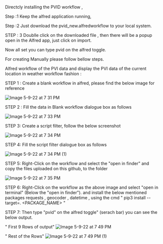 Directcly installing the PVID workflow ,                     

Step :1
Keep the alfred application running, 

Step :2
Just download the pvid_new.alfredworkflow to your local system.

STEP : 3 
Doublle click on the downloaded file , then there will be a popup open in the Alfred app, just click on import. 

Now all set you can type pvid on the alfred toggle. 

For creating Manually please follow bellow steps.

Alfred workflow of the PVI data and display the PVI data of the current location in weather workflow fashion :

STEP 1 :   Create a blank workflow in alfred, please find the below image for reference 

![Image 5-9-22 at 7 31 PM](https://user-images.githubusercontent.com/78864285/167522571-127a3618-6e0b-4d0b-b3fa-75b7e7a80719.JPG)

STEP 2 :  Fill the data in Blank workflow dialogue box as follows 

![Image 5-9-22 at 7 33 PM](https://user-images.githubusercontent.com/78864285/167522944-3fbc7e96-6804-439a-85f5-dfc851dcf91f.JPG)

STEP 3:  Create a script filter, follow the below screenshot

![Image 5-9-22 at 7 34 PM](https://user-images.githubusercontent.com/78864285/167523034-f659cc8f-cbd5-458b-9bc2-720f76c48de8.JPG)

STEP 4:  Fill the script filter dialogue box as follows 

![Image 5-9-22 at 7 34 PM (1)](https://user-images.githubusercontent.com/78864285/167523186-d3325e5e-66f1-46c7-b20a-c0a278343eca.JPG)

STEP 5: Right-Click on the workflow and select the "open in finder" and copy the files uploaded on this github, to the folder

![Image 5-9-22 at 7 35 PM](https://user-images.githubusercontent.com/78864285/167523342-8d3e317a-b7a3-4dda-9bae-df063a53f237.JPG)

STEP 6: Right-Click on the workflow as the above image and select "open in terminal" (Below the "open in finder"). and install the below mentioned packages 
       requests , geocoder , datetime , using the cmd  " pip3 install --target=. <PACKAGE_NAME> "
       
STEP 7: Then type "pvid" on the alfred toggle" (serach bar) you can see the below output.

" First 9 Rows of output"
![Image 5-9-22 at 7 49 PM](https://user-images.githubusercontent.com/78864285/167523828-b78ec8c6-00bc-4920-bae0-5b38c276b73d.JPG)

" Rest of the Rows"
![Image 5-9-22 at 7 49 PM (1)](https://user-images.githubusercontent.com/78864285/167523854-048221b7-0391-4406-9a8d-d7125d47e7ac.JPG)

